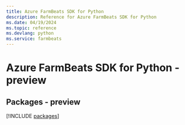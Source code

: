 ```yaml
---
title: Azure FarmBeats SDK for Python
description: Reference for Azure FarmBeats SDK for Python
ms.date: 04/19/2024
ms.topic: reference
ms.devlang: python
ms.service: farmbeats
---
```

# Azure FarmBeats SDK for Python - preview
## Packages - preview
[!INCLUDE [packages](farmbeats-index.md)]